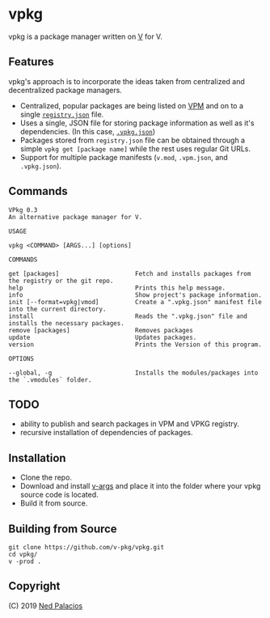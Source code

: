# vpkg 
vpkg is a package manager written on [V](https://github.com/vlang/v) for V.

## Features
vpkg's approach is to incorporate the ideas taken from centralized and decentralized package managers.
- Centralized, popular packages are being listed on [VPM](https://vpm.vlang.io) and on to a single [`registry.json`](https://github.com/v-pkg/registry/tree/master/registry.json) file.
- Uses a single, JSON file for storing package information as well as it's dependencies. (In this case, [`.vpkg.json`](.vpkg.json))
- Packages stored from `registry.json` file can be obtained through a simple `vpkg get [package name]` while the rest uses regular Git URLs.
- Support for multiple package manifests (`v.mod`, `.vpm.json`, and `.vpkg.json`).

## Commands
```
VPkg 0.3
An alternative package manager for V.

USAGE

vpkg <COMMAND> [ARGS...] [options]

COMMANDS

get [packages]                     Fetch and installs packages from the registry or the git repo.
help                               Prints this help message.
info                               Show project's package information.
init [--format=vpkg|vmod]          Create a ".vpkg.json" manifest file into the current directory.
install                            Reads the ".vpkg.json" file and installs the necessary packages.
remove [packages]                  Removes packages
update                             Updates packages.
version                            Prints the Version of this program.

OPTIONS

--global, -g                       Installs the modules/packages into the `.vmodules` folder.
```

## TODO
- ability to publish and search packages in VPM and VPKG registry.
- recursive installation of dependencies of packages.

## Installation
- Clone the repo.
- Download and install [v-args](https://github.com/nedpals/v-args) and place it into the folder where your vpkg source code is located.
- Build it from source.

## Building from Source
```
git clone https://github.com/v-pkg/vpkg.git
cd vpkg/
v -prod .
```


## Copyright
(C) 2019 [Ned Palacios](https://github.com/nedpals)
